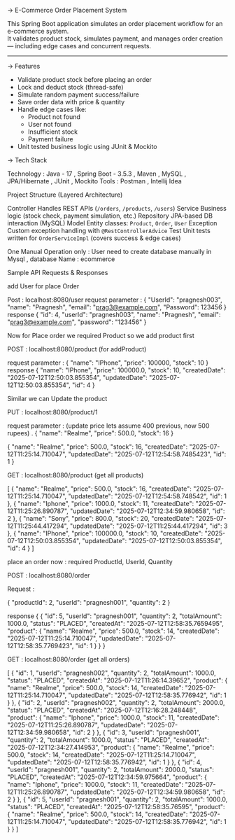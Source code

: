 -> E-Commerce Order Placement System

This Spring Boot application simulates an order placement workflow for an e-commerce system.  
It validates product stock, simulates payment, and manages order creation — including edge cases and concurrent requests.

---

-> Features

- Validate product stock before placing an order
- Lock and deduct stock (thread-safe)
- Simulate random payment success/failure
- Save order data with price & quantity
- Handle edge cases like:
  - Product not found
  - User not found
  - Insufficient stock
  - Payment failure
- Unit tested business logic using JUnit & Mockito


-> Tech Stack

Technology : Java - 17 , Spring Boot - 3.5.3 , Maven , MySQL , JPA/Hibernate , JUnit , Mockito 
Tools : Postman , Intellij Idea


Project Structure (Layered Architecture)


 Controller     Handles REST APIs (`/orders`, `/products`, `/users`) 
 Service        Business logic (stock check, payment simulation, etc.) 
 Repository     JPA-based DB interaction (MySQL) 
 Model          Entity classes: `Product`, `Order`, `User` 
 Exception      Custom exception handling with `@RestControllerAdvice` 
 Test           Unit tests written for `OrderServiceImpl` (covers success & edge cases) 

One Manual Operation only : User need to create database manually in Mysql , 
                            database Name : ecommerce

Sample API Requests & Responses

add User for place Order

Post : localhost:8080/user
request parameter :
{
    "UserId": "pragnesh003",
    "name": "Pragnesh",
    "email": "prag3@example.com",
    "Password": 123456
}
response 
{
    "id": 4,
    "userId": "pragnesh003",
    "name": "Pragnesh",
    "email": "prag3@example.com",
    "password": "123456"
}

Now for Place order we required Product so we add product first 

POST : localhost:8080/product (for addProduct)

request parameter : 
{
  "name": "IPhone",
  "price": 100000,
  "stock": 10
}
response 
{
    "name": "IPhone",
    "price": 100000.0,
    "stock": 10,
    "createdDate": "2025-07-12T12:50:03.855354",
    "updatedDate": "2025-07-12T12:50:03.855354",
    "id": 4
}  

Similar we can Update the product 

PUT : localhost:8080/product/1

request parameter :  (update price lets assume 400 previous, now 500 rupees) .
{
        "name": "Realme",
        "price": 500.0,
        "stock": 16
}

{
    "name": "Realme",
    "price": 500.0,
    "stock": 16,
    "createdDate": "2025-07-12T11:25:14.710047",
    "updatedDate": "2025-07-12T12:54:58.7485423",
    "id": 1
}

GET : localhost:8080/product (get all products)

[
    {
        "name": "Realme",
        "price": 500.0,
        "stock": 16,
        "createdDate": "2025-07-12T11:25:14.710047",
        "updatedDate": "2025-07-12T12:54:58.748542",
        "id": 1
    },
    {
        "name": "Iphone",
        "price": 1000.0,
        "stock": 11,
        "createdDate": "2025-07-12T11:25:26.890787",
        "updatedDate": "2025-07-12T12:34:59.980658",
        "id": 2
    },
    {
        "name": "Sony",
        "price": 800.0,
        "stock": 20,
        "createdDate": "2025-07-12T11:25:44.417294",
        "updatedDate": "2025-07-12T11:25:44.417294",
        "id": 3
    },
    {
        "name": "IPhone",
        "price": 100000.0,
        "stock": 10,
        "createdDate": "2025-07-12T12:50:03.855354",
        "updatedDate": "2025-07-12T12:50:03.855354",
        "id": 4
    }
]

place an order now : required ProductId, UserId, Quantity

POST : localhost:8080/order 

Request :

{
  "productId": 2,
  "userId": "pragnesh001",
  "quantity": 2
}

response 
{
  {
    "id": 5,
    "userId": "pragnesh001",
    "quantity": 2,
    "totalAmount": 1000.0,
    "status": "PLACED",
    "createdAt": "2025-07-12T12:58:35.7659495",
    "product": {
        "name": "Realme",
        "price": 500.0,
        "stock": 14,
        "createdDate": "2025-07-12T11:25:14.710047",
        "updatedDate": "2025-07-12T12:58:35.7769423",
        "id": 1
    }
  }
}

GET : localhost:8080/order  (get all orders)

[
    {
        "id": 1,
        "userId": "pragnesh002",
        "quantity": 2,
        "totalAmount": 1000.0,
        "status": "PLACED",
        "createdAt": "2025-07-12T11:26:14.39652",
        "product": {
            "name": "Realme",
            "price": 500.0,
            "stock": 14,
            "createdDate": "2025-07-12T11:25:14.710047",
            "updatedDate": "2025-07-12T12:58:35.776942",
            "id": 1
        }
    },
    {
        "id": 2,
        "userId": "pragnesh002",
        "quantity": 2,
        "totalAmount": 2000.0,
        "status": "PLACED",
        "createdAt": "2025-07-12T12:16:28.248448",
        "product": {
            "name": "Iphone",
            "price": 1000.0,
            "stock": 11,
            "createdDate": "2025-07-12T11:25:26.890787",
            "updatedDate": "2025-07-12T12:34:59.980658",
            "id": 2
        }
    },
    {
        "id": 3,
        "userId": "pragnesh001",
        "quantity": 2,
        "totalAmount": 1000.0,
        "status": "PLACED",
        "createdAt": "2025-07-12T12:34:27.414953",
        "product": {
            "name": "Realme",
            "price": 500.0,
            "stock": 14,
            "createdDate": "2025-07-12T11:25:14.710047",
            "updatedDate": "2025-07-12T12:58:35.776942",
            "id": 1
        }
    },
    {
        "id": 4,
        "userId": "pragnesh001",
        "quantity": 2,
        "totalAmount": 2000.0,
        "status": "PLACED",
        "createdAt": "2025-07-12T12:34:59.975664",
        "product": {
            "name": "Iphone",
            "price": 1000.0,
            "stock": 11,
            "createdDate": "2025-07-12T11:25:26.890787",
            "updatedDate": "2025-07-12T12:34:59.980658",
            "id": 2
        }
    },
    {
        "id": 5,
        "userId": "pragnesh001",
        "quantity": 2,
        "totalAmount": 1000.0,
        "status": "PLACED",
        "createdAt": "2025-07-12T12:58:35.76595",
        "product": {
            "name": "Realme",
            "price": 500.0,
            "stock": 14,
            "createdDate": "2025-07-12T11:25:14.710047",
            "updatedDate": "2025-07-12T12:58:35.776942",
            "id": 1
        }
    }
]
